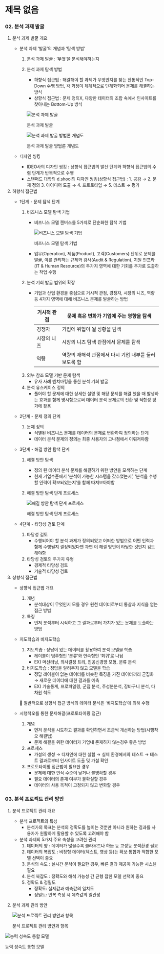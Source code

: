 # 제목 없음

### 02. 분석 과제 발굴

1. 분석 과제 발굴 개요
    - 분석 과제 ‘발굴’의 개념과 ‘탐색 방법’
        1. 분석 과제 발굴 : ‘무엇’을 분석해야하는지 
        2. 분석 과제 탐색 방법
            - 하향식 접근법 : 해결해야 할 과제가 무엇인지를 찾는 전통적인 Top-Down 수행 방법, 각 과정이 체계적으로 단계화되어 문제를 해결하는 방식
            - 상향식 접근법 : 문제 정의X, 다양한 데이터의 조합 속에서 인사이트를 찾아내는 Bottom-Up 방식
            
            ![분석 과제 발굴](./Image/분석%20과제%20발굴.png)
            
            분석 과제 발굴
            
            ![분석 과제 발굴 방법론 개념도](./Image/분석%20과제%20발굴%20방법론%20개념도.png)
            
            분석 과제 발굴 방법론 개념도
            
    - 디자인 씽킹
        - IDEO사의 디자인 씽킹 : 상향식 접근법의 발산 단계와 하향식 접근법의 수렴 단계가 반복적으로 수행
        - 스탠퍼드 대학의 d.shool의 디자인 씽킹(상향식 접근법) : 1. 공감 → 2. 문제 정의 3. 아이디어 도출 → 4. 프로토타입 → 5. 테스트 → 평가
2. 하향식 접근법
    - 1단계 - 문제 탐색 단계
        1. 비즈니스 모델 탐색 기법 
            - 비즈니스 모델 캔버스를 5가지로 단순화한 탐색 기법
                
                ![비즈니스 모델 탐색 기법 ](./Image/비즈니스%20모델%20탐색%20기법.png)
                
                비즈니스 모델 탐색 기법 
                
            - 업무(Operation), 제품(Product), 고객(Customers) 단위로 문제를 발굴, 이를 관리하는 규제와 감사(Audit & Regulation), 지원 인프라(IT & Human Resource)의 두가지 영역에 대한 기회를 추가로 도출하는 작업 수행
        2. 분석 기회 발굴 범위의 확장
            - 기업과 산업 환경을 중심으로 거시적 관점, 경쟁자, 시장의 니즈, 역량 등 4가지 영역에 대해 비즈니스 문제를 발굴하는 방법
                
                
                | 거시적 관점 | 문제 혹은 변화가 기업에 주는 영향을 탐색 |
                | --- | --- |
                | 경쟁자 | 기업에 위협이 될 상황을 탐색 |
                | 시장의 니즈 | 시장의 니즈 탐색 관점에서 문제를 탐색 |
                | 역량 | 역량의 재해석 관점에서 다시 기업 내부를 둘러보도록 함 |
        3. 외부 참조 모델 기반 문제 탐색
            - 유사 사례 벤치마킹을 통한 분석 기회 발굴
        4. 분석 유스케이스 정의
            - 풀어야 할 문제에 대한 상세한 설명 및 해당 문제를 해결 했을 때 발생하는 효과를 함께 명시함으로써 데이터 분석 문제로의 전환 및 적합성 평가에 활용
    - 2단계 - 문제 정의 단계
        1. 문제 정의
            - 식별된 비즈니스 문제를 데이터의 문제로 변환하여 정의하는 단계
            - 데이터 분석 문제의 정의는 최종 사용자의 고나점에서 이뤄저야함
    - 3단계 - 해결 방안 탐색 단계
        1. 해결 방안 탐색
            - 정의 된 데이터 분석 문제를 해결하기 위한 방안을 모색하는 단계
            - 현재 기업수준에서 ‘분석이 가능한 시스템을 갖추었는지’, ‘분석을 수행할 인력이 확보되었는지’를 함께 따져보아야함
        2. 해결 방안 탐색 단계 프로세스
            
            ![해결 방안 탐색 단계 프로세스](./Image/해결%20방안%20탐색%20단계%20프로세스.png)
            
            해결 방안 탐색 단계 프로세스
            
    - 4단계 - 타당성 검토 단계
        1. 타당성 검토 
            - 수행되어야 할 분석 과제가 정의되었고 어떠한 방법으로 어떤 인력과 함께 수행될지 결정되었다면 과연 이 해결 방안이 타당한 것인지 검토해야함
        2. 타당성 검토의 두가지 유형
            - 경제적 타당성 검토
            - 기술적 타당성 검토
3. 상향식 접근법
    - 상향식 접근법 개요
        1. 개념
            - 분석대상이 무엇인지 모를 경우 원천 데이터로부터 통찰과 지식을 얻는 접근 방법
        2. 특징
            - 먼저 분석부터 시작하고 그 결과로부터 가치가 있는 문제를 도출하는 방법
    - 지도학습과 비지도학습
        1. 지도학습 : 정답이 있는 데이터를 활용하여 분석 모델을 학습
            - 레이블이 범주형인 ‘분류’와 연속형인 ‘회귀’로 나뉨
            - EX) 머신러닝, 의사결정 트리, 인공신경망 모형, 분류 분석
        2. 비지도학습 : 정답을 알려주지 않고 모델을 학습
            - 정답 레이블이 없는 데이터를 비슷한 특징을 가진 데이터끼리 군집화 → 새로운 데이터에 대한 결과를 예측
            - EX) 기술통계, 프로파일링, 군집 분석, 주성분분석, 장바구니 분석, 다차원 척도
        
        📢 일반적으로 상향식 접근 방식의 데이터 분석은 ‘비지도학습’에 의해 수행
        
    - 시행착오를 통한 문제해결(프로토타이핑 접근)
        1. 개념
            - 먼저 분석을 시도하고 결과를 확인하면서 조금씩 개선하는 방법(시행착오 해결법)
            - 문제 해결을 위한 데이터가 기업내 존재하지 않는경우 좋은 방법
        2. 프로세스
            - 가설의 생성 → 디자인에 대한 실험 → 실제 환경에서의 테스트 → 테스트 결과로부터 인사이트 도출 및 가설 확인
        3. 프로토타이핑 접근법이 필요한 경우 
            - 문제에 대한 인식 수준이 낮거나 불명확할 경우
            - 필요 데이터의 존재 여부가 불확실할 경우
            - 데이터의 사용 목적이 고정되지 않고 변화할 경우

### 03. 분석 프로젝트 관리 방안

1. 분석 프로젝트 관리 개요
    - 분석 프로젝트의 특성
        - 분석가의 목표는 분석의 정확도를 높이는 것뿐만 아니라 원하는 결과를 사용자가 원활하게 활용할 수 있도록 고려해야 함
    - 분석 과제의 5가지 주요 속성을 고려한 관리
        1. 데이터의 양 : 데이터가 많을수록 클라우드나 하둡 등 고성능 분석환경 필요
        2. 데이터의 복잡도 : 비정형 데이터(텍스트, 영상 등)는 확보·통합과 적합한 모델 선택이 중요
        3. 분석의 속도 : 실시간 분석이 필요한 경우, 빠른 결과 제공이 가능한 시스템 필요
        4. 분석 복잡도 : 정확도와 해석 가능성 간 균형 잡힌 모델 선택이 중요
        5. 정확도 & 정밀도 
            - 정확도: 실제값과 예측값의 일치도
            - 정밀도: 반복 측정 시 예측값의 일관성
2. 분석 과제 관리 방안
    
    ![분석 프로젝트 관리 방안과 항목](./Image/분석%20프로젝트%20관리%20방안과%20항목.png)
    
    분석 프로젝트 관리 방안과 항목
    

![능력 성숙도 통합 모델](./Image/능력%20성숙도%20통합%20모델.png)

능력 성숙도 통합 모델